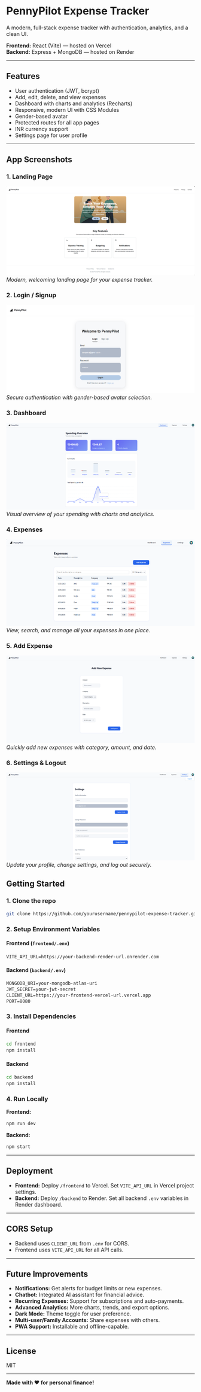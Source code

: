 # PennyPilot Expense Tracker

A modern, full-stack expense tracker with authentication, analytics, and a clean UI.

**Frontend:** React (Vite) — hosted on Vercel  
**Backend:** Express + MongoDB — hosted on Render

---

## Features
- User authentication (JWT, bcrypt)
- Add, edit, delete, and view expenses
- Dashboard with charts and analytics (Recharts)
- Responsive, modern UI with CSS Modules
- Gender-based avatar
- Protected routes for all app pages
- INR currency support
- Settings page for user profile

---


## App Screenshots

### 1. Landing Page
![Landing Page](./assets/landing.png)
*Modern, welcoming landing page for your expense tracker.*

### 2. Login / Signup
![Login and Signup](./assets/login-signup.png)
*Secure authentication with gender-based avatar selection.*

### 3. Dashboard
![Dashboard](./assets/dashboard.png)
*Visual overview of your spending with charts and analytics.*

### 4. Expenses
![Expenses](./assets/expenses.png)
*View, search, and manage all your expenses in one place.*

### 5. Add Expense
![Add Expense](./assets/add-expense.png)
*Quickly add new expenses with category, amount, and date.*

### 6. Settings & Logout
![Settings and Logout](./assets/settings.png)
*Update your profile, change settings, and log out securely.*


## Getting Started

### 1. Clone the repo
```sh
git clone https://github.com/yourusername/pennypilot-expense-tracker.git
```

### 2. Setup Environment Variables

#### Frontend (`frontend/.env`)
```
VITE_API_URL=https://your-backend-render-url.onrender.com
```

#### Backend (`backend/.env`)
```
MONGODB_URI=your-mongodb-atlas-uri
JWT_SECRET=your-jwt-secret
CLIENT_URL=https://your-frontend-vercel-url.vercel.app
PORT=8080
```

### 3. Install Dependencies

#### Frontend
```sh
cd frontend
npm install
```

#### Backend
```sh
cd backend
npm install
```

### 4. Run Locally

**Frontend:**
```sh
npm run dev
```

**Backend:**
```sh
npm start
```

---

## Deployment
- **Frontend:** Deploy `/frontend` to Vercel. Set `VITE_API_URL` in Vercel project settings.
- **Backend:** Deploy `/backend` to Render. Set all backend `.env` variables in Render dashboard.

---

## CORS Setup
- Backend uses `CLIENT_URL` from `.env` for CORS.
- Frontend uses `VITE_API_URL` for all API calls.

---

## Future Improvements
- **Notifications:** Get alerts for budget limits or new expenses.
- **Chatbot:** Integrated AI assistant for financial advice.
- **Recurring Expenses:** Support for subscriptions and auto-payments.
- **Advanced Analytics:** More charts, trends, and export options.
- **Dark Mode:** Theme toggle for user preference.
- **Multi-user/Family Accounts:** Share expenses with others.
- **PWA Support:** Installable and offline-capable.

---

## License
MIT

---

**Made with ❤️ for personal finance!**
